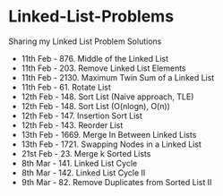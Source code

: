 # Linked-List-Problems
Sharing my Linked List Problem Solutions

- 11th Feb - 876. Middle of the Linked List
- 11th Feb - 203. Remove Linked List Elements
- 11th Feb - 2130. Maximum Twin Sum of a Linked List
- 11th Feb - 61. Rotate List
- 12th Feb - 148. Sort List (Naive approach, TLE)
- 12th Feb - 148. Sort List (O(nlogn), O(n))
- 12th Feb - 147. Insertion Sort List
- 12th Feb - 143. Reorder List
- 13th Feb - 1669. Merge In Between Linked Lists
- 13th Feb - 1721. Swapping Nodes in a Linked List
- 21st Feb - 23. Merge k Sorted Lists
- 8th Mar - 141. Linked List Cycle
- 8th Mar - 142. Linked List Cycle II
- 9th Mar - 82. Remove Duplicates from Sorted List II

